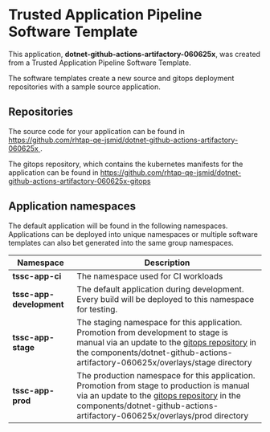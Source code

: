 # Trusted Application Pipeline Software Template

This application, **dotnet-github-actions-artifactory-060625x**, was created from a Trusted Application Pipeline Software Template.

The software templates create a new source and gitops deployment repositories with a sample source application. 

## Repositories

The source code for your application can be found in [https://github.com/rhtap-qe-jsmid/dotnet-github-actions-artifactory-060625x ](https://github.com/rhtap-qe-jsmid/dotnet-github-actions-artifactory-060625x ).
 
The gitops repository, which contains the kubernetes manifests for the application can be found in 
[https://github.com/rhtap-qe-jsmid/dotnet-github-actions-artifactory-060625x-gitops ](https://github.com/rhtap-qe-jsmid/dotnet-github-actions-artifactory-060625x-gitops ) 

## Application namespaces 

The default application will be found in the following namespaces. Applications can be deployed into unique namespaces or multiple software templates can also bet generated into the same group namespaces.  

|  Namespace   |  Description   |  
| -------- | -------- |
| **tssc-app-ci** | The namespace used for CI workloads |
| **tssc-app-development** | The default application during development. Every build will be deployed to this namespace for testing. |
| **tssc-app-stage** | The staging namespace for this application. Promotion from development to stage is manual via an update to the [gitops repository](https://github.com/rhtap-qe-jsmid/dotnet-github-actions-artifactory-060625x-gitops ) in the components/dotnet-github-actions-artifactory-060625x/overlays/stage directory |
| **tssc-app-prod** | The production namespace for this application. Promotion from stage to production is manual via an update to the [gitops repository](https://github.com/rhtap-qe-jsmid/dotnet-github-actions-artifactory-060625x-gitops ) in the components/dotnet-github-actions-artifactory-060625x/overlays/prod directory |